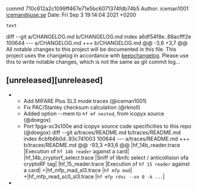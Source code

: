 commit 710c612a2c1099ff467e71e5bc6071374fdb74b5
Author: iceman1001 <iceman@iuse.se>
Date:   Fri Sep 3 19:14:04 2021 +0200

    text

diff --git a/CHANGELOG.md b/CHANGELOG.md
index a6df54f8e..88acfff2e 100644
--- a/CHANGELOG.md
+++ b/CHANGELOG.md
@@ -3,6 +3,7 @@ All notable changes to this project will be documented in this file.
 This project uses the changelog in accordance with [keepchangelog](http://keepachangelog.com/). Please use this to write notable changes, which is not the same as git commit log...
 
 ## [unreleased][unreleased]
+ - Add MIFARE Plus SL3 mode traces (@iceman1001)
  - Fix PAC/Stanley checksum calculation (@rknoll)
  - Added option --mem to `hf mf nested`, from icopyx source (@doegox)
  - Port fpga-xc3s100e and icopyx source code specificities to this repo (@doegox)
diff --git a/traces/README.md b/traces/README.md
index 6cbfb6b0d..93c741003 100644
--- a/traces/README.md
+++ b/traces/README.md
@@ -93,3 +93,6 @@
 |hf_14b_reader.trace                      |Execution of `hf 14b reader` against a card|
 |hf_14b_cryptorf_select.trace             |Sniff of libnfc select / anticollision ofa cryptoRF tag|
 |hf_15_reader.trace                       |Execution of `hf 15 reader` against a card|
+|hf_mfp_mad_sl3.trace                     |`hf mfp mad`|
+|hf_mfp_read_sc0_sl3.trace                |`hf mfp rdsc --sn 0 -k ...`|
+
